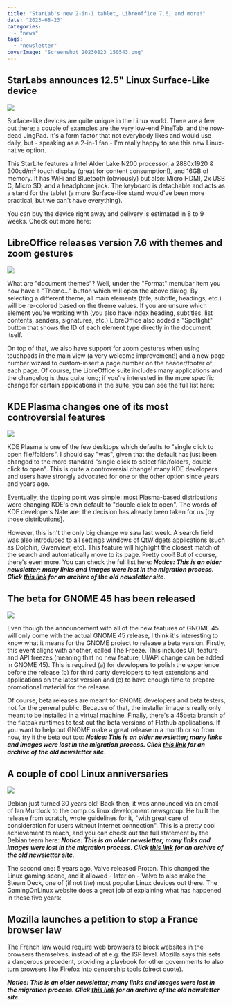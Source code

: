 ```yaml
---
title: "StarLab's new 2-in-1 tablet, Libreoffice 7.6, and more!"
date: "2023-08-23"
categories: 
  - "news"
tags: 
  - "newsletter"
coverImage: "Screenshot_20230823_150543.png"
---
```


## StarLabs announces 12.5" Linux Surface-Like device

![](images/image-11.png)

Surface-like devices are quite unique in the Linux world. There are a few out there; a couple of examples are the very low-end PineTab, and the now-dead JingPad. It's a form factor that not everybody likes and would use daily, but - speaking as a 2-in-1 fan - I'm really happy to see this new Linux-native option.

This StarLite features a Intel Alder Lake N200 processor, a 2880x1920 & 300cd/m² touch display (great for content consumption!), and 16GB of memory. It has WiFi and Bluetooth (obviously) but also: Micro HDMI, 2x USB C, Micro SD, and a headphone jack. The keyboard is detachable and acts as a stand for the tablet (a more Surface-like stand would've been more practical, but we can't have everything).

You can buy the device right away and delivery is estimated in 8 to 9 weeks. Check out more here:

## LibreOffice releases version 7.6 with themes and zoom gestures

![](images/image-13.png)

What are "document themes"? Well, under the "Format" menubar item you now have a "Theme..." button which will open the above dialog. By selecting a different theme, all main elements (title, subtitle, headings, etc.) will be re-colored based on the theme values. If you are unsure which element you're working with (you also have index heading, subtitles, list contents, senders, signatures, etc.) LibreOffice also added a "Spotlight" button that shows the ID of each element type directly in the document itself.

On top of that, we also have support for zoom gestures when using touchpads in the main view (a very welcome improvement!) and a new page number wizard to custom-insert a page number on the header/footer of each page. Of course, the LibreOffice suite includes many applications and the changelog is thus quite long; if you're interested in the more specific change for certain applications in the suite, you can see the full list here:

## KDE Plasma changes one of its most controversial features

![](images/image-14.png)

KDE Plasma is one of the few desktops which defaults to "single click to open file/folders". I should say "was", given that the default has just been changed to the more standard "single click to select file/folders, double click to open". This is quite a controversial change! many KDE developers and users have strongly advocated for one or the other option since years and years ago.

Eventually, the tipping point was simple: most Plasma-based distributions were changing KDE's own default to "double click to open". The words of KDE developers Nate are: the decision has already been taken for us \[by those distributions\].

However, this isn't the only big change we saw last week. A search field was also introduced to all settings windows of QtWidgets applications (such as Dolphin, Gwenview, etc). This feature will highlight the closest match of the search and automatically move to its page. Pretty cool! But of course, there's even more. You can check the full list here: **_Notice: This is an older newsletter; many links and images were lost in the migration process. Click [this link](https://archive.techhut.tv/) for an archive of the old newsletter site_**.

## The beta for GNOME 45 has been released

![](images/image-15.png)

Even though the announcement with all of the new features of GNOME 45 will only come with the actual GNOME 45 release, I think it's interesting to know what it means for the GNOME project to release a beta version. Firstly, this event aligns with another, called The Freeze. This includes UI, feature and API freezes (meaning that no new feature, UI/API change can be added in GNOME 45). This is required (a) for developers to polish the experience before the release (b) for third party developers to test extensions and applications on the latest version and (c) to have enough time to prepare promotional material for the release.

Of course, beta releases are meant for GNOME developers and beta testers, not for the general public. Because of that, the installer image is really only meant to be installed in a virtual machine. Finally, there's a 45beta branch of the flatpak runtimes to test out the beta versions of Flathub applications. If you want to help out GNOME make a great release in a month or so from now, try it the beta out too: **_Notice: This is an older newsletter; many links and images were lost in the migration process. Click [this link](https://archive.techhut.tv/) for an archive of the old newsletter site_**.

## A couple of cool Linux anniversaries

![](images/image-16.png)

Debian just turned 30 years old! Back then, it was announced via an email of Ian Murdock to the comp.os.linux.development newsgroup. He built the release from scratch, wrote guidelines for it, "with great care of consideration for users without Internet connection". This is a pretty cool achievement to reach, and you can check out the full statement by the Debian team here: **_Notice: This is an older newsletter; many links and images were lost in the migration process. Click [this link](https://archive.techhut.tv/) for an archive of the old newsletter site_**.

The second one: 5 years ago, Valve released Proton. This changed the Linux gaming scene, and it allowed - later on - Valve to also make the Steam Deck, one of (if not _the_) most popular Linux devices out there. The GamingOnLinux website does a great job of explaining what has happened in these five years:

## Mozilla launches a petition to stop a France browser law

The French law would require web browsers to block websites in the browsers themselves, instead of at e.g. the ISP level. Mozilla says this sets a dangerous precedent, providing a playbook for other governments to also turn browsers like Firefox into censorship tools (direct quote).

**_Notice: This is an older newsletter; many links and images were lost in the migration process. Click [this link](https://archive.techhut.tv/) for an archive of the old newsletter site_**.
